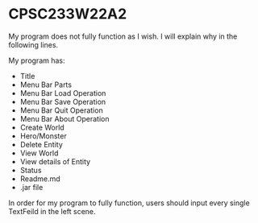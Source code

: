 # CPSC233W22A2

My program does not fully function as I wish. I will explain why in the following lines. 

My program has:
- Title
- Menu Bar Parts
- Menu Bar Load Operation
- Menu Bar Save Operation
- Menu Bar Quit Operation
- Menu Bar About Operation
- Create World
- Hero/Monster
- Delete Entity 
- View World
- View details of Entity 
- Status 
- Readme.md
- .jar file

In order for my program to fully function, users should input every single TextFeild in the left scene. 

